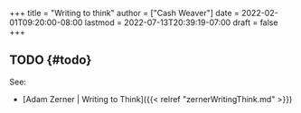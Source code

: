 +++
title = "Writing to think"
author = ["Cash Weaver"]
date = 2022-02-01T09:20:00-08:00
lastmod = 2022-07-13T20:39:19-07:00
draft = false
+++

## TODO {#todo}

See:

-   [Adam Zerner | Writing to Think]({{< relref "zernerWritingThink.md" >}})
